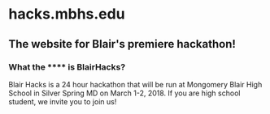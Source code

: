 # hacks.mbhs.edu

## The website for Blair's premiere hackathon!
### What the **** is BlairHacks?
Blair Hacks is a 24 hour hackathon that will be run at Mongomery Blair High School in Silver Spring MD on March 1-2, 2018.
If you are high school student, we invite you to join us!
